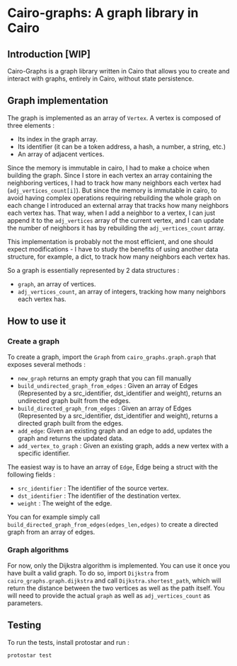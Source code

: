 # Cairo-graphs: A graph library in Cairo

## Introduction [WIP]

Cairo-Graphs is a graph library written in Cairo that allows you to create and interact with graphs, entirely in Cairo, without state persistence.

## Graph implementation

The graph is implemented as an array of `Vertex`. A vertex is composed of three elements :
- Its index in the graph array.
- Its identifier (it can be a token address, a hash, a number, a string, etc.)
- An array of adjacent vertices.

Since the memory is immutable in cairo, I had to make a choice when building the graph.
Since I store in each vertex an array containing the neighboring vertices, I had to track how many neighbors each vertex had (`adj_vertices_count[i]`).
But since the memory is immutable in cairo, to avoid having complex operations requiring rebuilding the whole graph on each change
I introduced an external array that tracks how many neighbors each vertex has.
That way, when I add a neighbor to a vertex, I can just append it to the `adj_vertices` array of the current vertex, and I can update the number of neighbors it has by
rebuilding the `adj_vertices_count` array.

This implementation is probably not the most efficient, and one should expect modifications -
I have to study the benefits of using another data structure, for example, a dict, to track how many neighbors each vertex has.

So a graph is essentially represented by 2 data structures :
-  `graph`, an array of vertices.
-  `adj_vertices_count`, an array of integers, tracking how many neighbors each vertex has.
## How to use it

### Create a graph

To create a graph, import the `Graph` from `cairo_graphs.graph.graph` that exposes several methods :

- `new_graph` returns an empty graph that you can fill manually
- `build_undirected_graph_from_edges` : Given an array of Edges (Represented by a src_identifier, dst_identifier and weight), returns an undirected graph built from the edges.
- `build_directed_graph_from_edges` : Given an array of Edges (Represented by a src_identifier, dst_identifier and weight), returns a directed graph built from the edges.
- `add_edge`: Given an existing graph and an edge to add, updates the graph and returns the updated data.
- `add_vertex_to_graph` : Given an existing graph, adds a new vertex with a specific identifier.

The easiest way is to have an array of `Edge`, Edge being a struct with the following fields :

- `src_identifier` : The identifier of the source vertex.
- `dst_identifier` : The identifier of the destination vertex.
- `weight` : The weight of the edge.

You can for example simply call `build_directed_graph_from_edges(edges_len,edges)` to create a directed graph from an array of edges.

### Graph algorithms

For now, only the Dijkstra algorithm is implemented. You can use it once you have built a valid graph.
To do so, import `Dijkstra` from `cairo_graphs.graph.dijkstra` and call `Dijkstra.shortest_path`, which will return the distance between the two vertices as well as the path itself.
You will need to provide the actual `graph` as well as `adj_vertices_count` as parameters.
## Testing

To run the tests, install protostar and run :

```
protostar test
```
